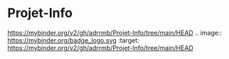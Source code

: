 # Projet-Info

https://mybinder.org/v2/gh/adrrmb/Projet-Info/tree/main/HEAD
.. image:: https://mybinder.org/badge_logo.svg
 :target: https://mybinder.org/v2/gh/adrrmb/Projet-Info/tree/main/HEAD
